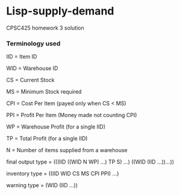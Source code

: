 # Lisp-supply-demand
CPSC425 homework 3 solution
### Terminology used
IID = Item ID

WID = Warehouse ID

CS  = Current Stock

MS  = Minimum Stock required

CPI = Cost Per Item (payed only when CS < MS)

PPI = Profit Per Item (Money made not counting CPI)

WP  = Warehouse Profit (for a single IID)

TP  = Total Profit (for a single IID)

N   = Number of items supplied from a warehouse

final output type = (((IID ((WID N WP) ...) TP S) ...) ((WID (IID ...))...))

inventory type = ((IID WID CS MS CPI PPI) ...)

warning type = (WID (IID ...))